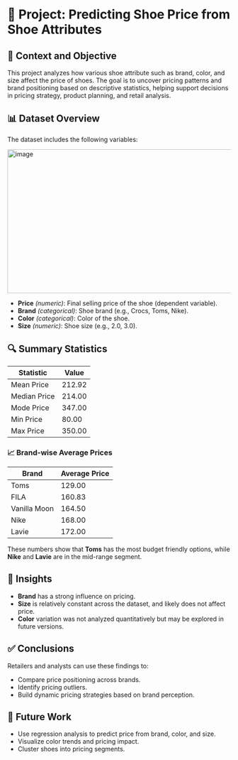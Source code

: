 # 🥿 Project: Predicting Shoe Price from Shoe Attributes

## 📌 Context and Objective  
This project analyzes how various shoe attribute such as brand, color, and size affect the price of shoes. The goal is to uncover pricing patterns and brand positioning based on descriptive statistics, helping support decisions in pricing strategy, product planning, and retail analysis.

## 📊 Dataset Overview  
The dataset includes the following variables:

<img width="544" height="324" alt="image" src="https://github.com/user-attachments/assets/40fbd0d3-c7c7-406d-a8b7-efc826788b07" />

- **Price** *(numeric)*: Final selling price of the shoe (dependent variable).  
- **Brand** *(categorical)*: Shoe brand (e.g., Crocs, Toms, Nike).  
- **Color** *(categorical)*: Color of the shoe.  
- **Size** *(numeric)*: Shoe size (e.g., 2.0, 3.0).  

## 🔍 Summary Statistics  

| Statistic     | Value     |
|---------------|-----------|
| Mean Price    | 212.92    |
| Median Price  | 214.00    |
| Mode Price    | 347.00    |
| Min Price     | 80.00     |
| Max Price     | 350.00    |

### 📈 Brand-wise Average Prices

| Brand         | Average Price |
|---------------|----------------|
| Toms          | 129.00         |
| FILA          | 160.83         |
| Vanilla Moon  | 164.50         |
| Nike          | 168.00         |
| Lavie         | 172.00         |

These numbers show that **Toms** has the most budget friendly options, while **Nike** and **Lavie** are in the mid-range segment.

## 🧠 Insights  

- **Brand** has a strong influence on pricing.  
- **Size** is relatively constant across the dataset, and likely does not affect price.  
- **Color** variation was not analyzed quantitatively but may be explored in future versions.

## ✅ Conclusions  

Retailers and analysts can use these findings to:
- Compare price positioning across brands.
- Identify pricing outliers.
- Build dynamic pricing strategies based on brand perception.


## 🚀 Future Work

- Use regression analysis to predict price from brand, color, and size.
- Visualize color trends and pricing impact.
- Cluster shoes into pricing segments.



